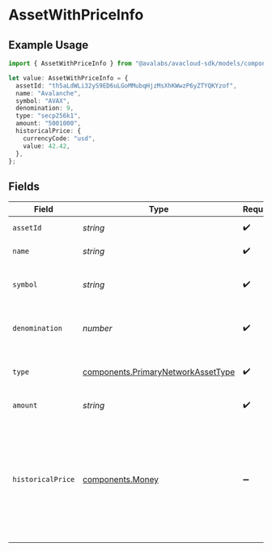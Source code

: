 # AssetWithPriceInfo

## Example Usage

```typescript
import { AssetWithPriceInfo } from "@avalabs/avacloud-sdk/models/components";

let value: AssetWithPriceInfo = {
  assetId: "th5aLdWLi32yS9ED6uLGoMMubqHjzMsXhKWwzP6yZTYQKYzof",
  name: "Avalanche",
  symbol: "AVAX",
  denomination: 9,
  type: "secp256k1",
  amount: "5001000",
  historicalPrice: {
    currencyCode: "usd",
    value: 42.42,
  },
};
```

## Fields

| Field                                                                                                                                                  | Type                                                                                                                                                   | Required                                                                                                                                               | Description                                                                                                                                            | Example                                                                                                                                                |
| ------------------------------------------------------------------------------------------------------------------------------------------------------ | ------------------------------------------------------------------------------------------------------------------------------------------------------ | ------------------------------------------------------------------------------------------------------------------------------------------------------ | ------------------------------------------------------------------------------------------------------------------------------------------------------ | ------------------------------------------------------------------------------------------------------------------------------------------------------ |
| `assetId`                                                                                                                                              | *string*                                                                                                                                               | :heavy_check_mark:                                                                                                                                     | Unique ID for an asset.                                                                                                                                | th5aLdWLi32yS9ED6uLGoMMubqHjzMsXhKWwzP6yZTYQKYzof                                                                                                      |
| `name`                                                                                                                                                 | *string*                                                                                                                                               | :heavy_check_mark:                                                                                                                                     | Name of this asset.                                                                                                                                    | Avalanche                                                                                                                                              |
| `symbol`                                                                                                                                               | *string*                                                                                                                                               | :heavy_check_mark:                                                                                                                                     | Symbol for this asset (max 4 characters).                                                                                                              | AVAX                                                                                                                                                   |
| `denomination`                                                                                                                                         | *number*                                                                                                                                               | :heavy_check_mark:                                                                                                                                     | Denomination of this asset to represent fungibility.                                                                                                   | 9                                                                                                                                                      |
| `type`                                                                                                                                                 | [components.PrimaryNetworkAssetType](../../models/components/primarynetworkassettype.md)                                                               | :heavy_check_mark:                                                                                                                                     | Type of asset like SECP256K1 or NFT.                                                                                                                   |                                                                                                                                                        |
| `amount`                                                                                                                                               | *string*                                                                                                                                               | :heavy_check_mark:                                                                                                                                     | Amount of the asset.                                                                                                                                   | 5001000                                                                                                                                                |
| `historicalPrice`                                                                                                                                      | [components.Money](../../models/components/money.md)                                                                                                   | :heavy_minus_sign:                                                                                                                                     | The historical asset price at the time the reward was granted, if available. Note, this is only provided if the reward occured more than 24 hours ago. |                                                                                                                                                        |